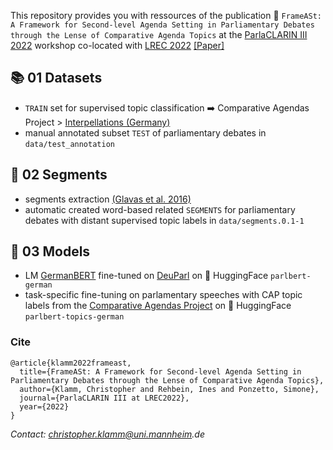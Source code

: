 This repository provides you with ressources of the publication 📄 `FrameASt: A Framework for Second-level Agenda Setting in Parliamentary Debates through the Lense of Comparative Agenda Topics` at the [ParlaCLARIN III 2022](https://www.clarin.eu/ParlaCLARIN-III) workshop co-located with [LREC 2022](https://lrec2022.lrec-conf.org/en/) [[Paper]](http://www.lrec-conf.org/proceedings/lrec2022/workshops/ParlaCLARINIII/pdf/2022.parlaclariniii-1.13.pdf)

## 📚 01 Datasets
* `TRAIN` set for supervised topic classification ➡️ Comparative Agendas Project > [Interpellations (Germany)](https://comparativeagendas.s3.amazonaws.com/datasetfiles/anfrage_1976-2005_website-release_2.5.csv)
* manual annotated subset `TEST` of parliamentary debates in `data/test_annotation`

## 🧱 02 Segments
* segments extraction [(Glavas et al. 2016)](https://aclanthology.org/S16-2016/)
* automatic created word-based related `SEGMENTS` for parliamentary debates with distant supervised topic labels in `data/segments.0.1-1`

## 🤖 03 Models
* LM [GermanBERT](https://huggingface.co/bert-base-german-cased) fine-tuned on [DeuParl](https://tudatalib.ulb.tu-darmstadt.de/handle/tudatalib/2889?show=full) on 🤗 HuggingFace `parlbert-german`
* task-specific fine-tuning on parlamentary speeches with CAP topic labels from the [Comparative Agendas Project]([https://www.comparativeagendas.net](https://www.comparativeagendas.net/datasets_codebooks)) on 🤗 HuggingFace `parlbert-topics-german`

### Cite
```
@article{klamm2022frameast,
  title={FrameASt: A Framework for Second-level Agenda Setting in Parliamentary Debates through the Lense of Comparative Agenda Topics},
  author={Klamm, Christopher and Rehbein, Ines and Ponzetto, Simone},
  journal={ParlaCLARIN III at LREC2022},
  year={2022}
}
```

_Contact: christopher.klamm@uni.mannheim.de_
